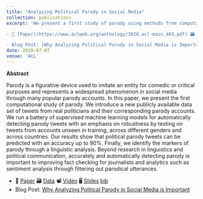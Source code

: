 ```yaml
---
title: "Analyzing Political Parody in Social Media"
collection: publications
excerpt: 'We present a first study of parody using methods from computational linguistics and machine learning. We introduce a freely available large-scale data set containing a total of 131,666 English tweets from 184 real and corresponding parody accounts, and evaluate a range of neural models achieving high predictive accuracy.

- 📜 [Paper](https://www.aclweb.org/anthology/2020.acl-main.403.pdf) 🗃️ [Data](https://archive.org/details/parody_data_acl20) 📽️ [Video](https://slideslive.com/38929044/analyzing-political-parody-in-social-media) 🖥️ [Slides](https://danaesavi.github.io/files/PoliticalParodyACL2020.pdf) [bib](https://aclanthology.org/2020.acl-main.403.bib)

- Blog Post: [Why Analyzing Political Parody in Social Media is Important](https://medium.com/@danaesavi/why-analyzing-political-parody-in-social-media-is-important-c44f687403ed)'
date: 2020-07-07
venue: 'ACL'
---
```


**Abstract**

Parody is a figurative device used to imitate an entity for comedic or critical purposes and represents a widespread phenomenon in social media through many popular parody accounts. In this paper, we present the first computational study of parody. We introduce a new publicly available data set of tweets from real politicians and their corresponding parody accounts. We run a battery of supervised machine learning models for automatically detecting parody tweets with an emphasis on robustness by testing on tweets from accounts unseen in training, across different genders and across countries. Our results show that political parody tweets can be predicted with an accuracy up to 90%. Finally, we identify the markers of parody through a linguistic analysis. Beyond research in linguistics and political communication, accurately and automatically detecting parody is important to improving fact checking for journalists and analytics such as sentiment analysis through filtering out parodical utterances.



- 📜 [Paper](https://www.aclweb.org/anthology/2020.acl-main.403.pdf) 🗃️ [Data](https://archive.org/details/parody_data_acl20) 📽️ [Video](https://slideslive.com/38929044/analyzing-political-parody-in-social-media) 🖥️ [Slides](https://danaesavi.github.io/files/PoliticalParodyACL2020.pdf) [bib](https://aclanthology.org/2020.acl-main.403.bib)
- Blog Post: [Why Analyzing Political Parody in Social Media is Important](https://medium.com/@danaesavi/why-analyzing-political-parody-in-social-media-is-important-c44f687403ed)


